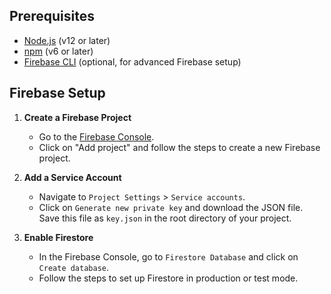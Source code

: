 ## Prerequisites

- [Node.js](https://nodejs.org/) (v12 or later)
- [npm](https://www.npmjs.com/get-npm) (v6 or later)
- [Firebase CLI](https://firebase.google.com/docs/cli) (optional, for advanced Firebase setup)

## Firebase Setup

1. **Create a Firebase Project**
   - Go to the [Firebase Console](https://console.firebase.google.com/).
   - Click on "Add project" and follow the steps to create a new Firebase project.

2. **Add a Service Account**
   - Navigate to `Project Settings` > `Service accounts`.
   - Click on `Generate new private key` and download the JSON file. Save this file as `key.json` in the root directory of your project.

3. **Enable Firestore**
   - In the Firebase Console, go to `Firestore Database` and click on `Create database`.
   - Follow the steps to set up Firestore in production or test mode.
